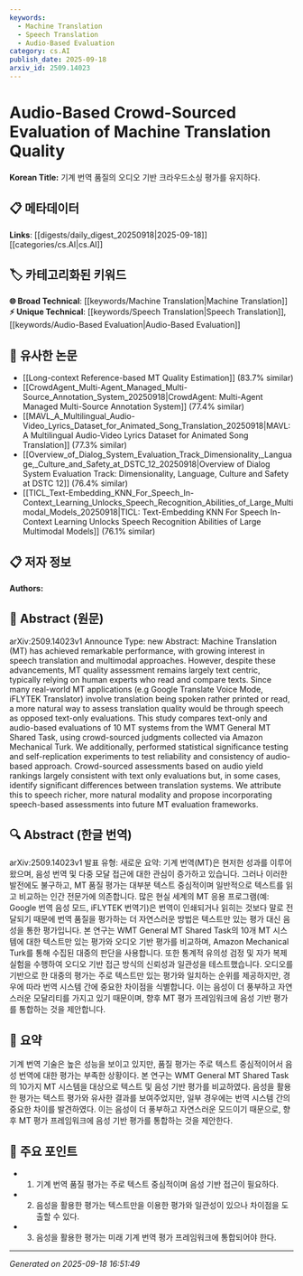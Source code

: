 ```yaml
---
keywords:
  - Machine Translation
  - Speech Translation
  - Audio-Based Evaluation
category: cs.AI
publish_date: 2025-09-18
arxiv_id: 2509.14023
---
```


<!-- KEYWORD_LINKING_METADATA:
{
  "processed_timestamp": "2025-09-22 22:39:00.185349",
  "vocabulary_version": "1.0",
  "selected_keywords": [
    "Machine Translation",
    "Speech Translation",
    "Audio-Based Evaluation"
  ],
  "rejected_keywords": [
    "Crowd-Sourced Evaluation",
    "Natural Language Processing"
  ],
  "similarity_scores": {
    "Machine Translation": 0.85,
    "Speech Translation": 0.78,
    "Audio-Based Evaluation": 0.74
  },
  "extraction_method": "AI_prompt_based",
  "budget_applied": true
}
-->


# Audio-Based Crowd-Sourced Evaluation of Machine Translation Quality

**Korean Title:** 기계 번역 품질의 오디오 기반 크라우드소싱 평가를 유지하다.

## 📋 메타데이터

**Links**: [[digests/daily_digest_20250918|2025-09-18]]   [[categories/cs.AI|cs.AI]]

## 🏷️ 카테고리화된 키워드
**🌐 Broad Technical**: [[keywords/Machine Translation|Machine Translation]]
**⚡ Unique Technical**: [[keywords/Speech Translation|Speech Translation]], [[keywords/Audio-Based Evaluation|Audio-Based Evaluation]]

## 🔗 유사한 논문
- [[Long-context Reference-based MT Quality Estimation]] (83.7% similar)
- [[CrowdAgent_Multi-Agent_Managed_Multi-Source_Annotation_System_20250918|CrowdAgent: Multi-Agent Managed Multi-Source Annotation System]] (77.4% similar)
- [[MAVL_A_Multilingual_Audio-Video_Lyrics_Dataset_for_Animated_Song_Translation_20250918|MAVL: A Multilingual Audio-Video Lyrics Dataset for Animated Song Translation]] (77.3% similar)
- [[Overview_of_Dialog_System_Evaluation_Track_Dimensionality,_Language,_Culture_and_Safety_at_DSTC_12_20250918|Overview of Dialog System Evaluation Track: Dimensionality, Language, Culture and Safety at DSTC 12]] (76.4% similar)
- [[TICL_Text-Embedding_KNN_For_Speech_In-Context_Learning_Unlocks_Speech_Recognition_Abilities_of_Large_Multimodal_Models_20250918|TICL: Text-Embedding KNN For Speech In-Context Learning Unlocks Speech Recognition Abilities of Large Multimodal Models]] (76.1% similar)

## 📋 저자 정보

**Authors:** 

## 📄 Abstract (원문)

arXiv:2509.14023v1 Announce Type: new 
Abstract: Machine Translation (MT) has achieved remarkable performance, with growing interest in speech translation and multimodal approaches. However, despite these advancements, MT quality assessment remains largely text centric, typically relying on human experts who read and compare texts. Since many real-world MT applications (e.g Google Translate Voice Mode, iFLYTEK Translator) involve translation being spoken rather printed or read, a more natural way to assess translation quality would be through speech as opposed text-only evaluations. This study compares text-only and audio-based evaluations of 10 MT systems from the WMT General MT Shared Task, using crowd-sourced judgments collected via Amazon Mechanical Turk. We additionally, performed statistical significance testing and self-replication experiments to test reliability and consistency of audio-based approach. Crowd-sourced assessments based on audio yield rankings largely consistent with text only evaluations but, in some cases, identify significant differences between translation systems. We attribute this to speech richer, more natural modality and propose incorporating speech-based assessments into future MT evaluation frameworks.

## 🔍 Abstract (한글 번역)

arXiv:2509.14023v1 발표 유형: 새로운
요약: 기계 번역(MT)은 현저한 성과를 이루어왔으며, 음성 번역 및 다중 모달 접근에 대한 관심이 증가하고 있습니다. 그러나 이러한 발전에도 불구하고, MT 품질 평가는 대부분 텍스트 중심적이며 일반적으로 텍스트를 읽고 비교하는 인간 전문가에 의존합니다. 많은 현실 세계의 MT 응용 프로그램(예: Google 번역 음성 모드, iFLYTEK 번역기)은 번역이 인쇄되거나 읽히는 것보다 말로 전달되기 때문에 번역 품질을 평가하는 더 자연스러운 방법은 텍스트만 있는 평가 대신 음성을 통한 평가입니다. 본 연구는 WMT General MT Shared Task의 10개 MT 시스템에 대한 텍스트만 있는 평가와 오디오 기반 평가를 비교하며, Amazon Mechanical Turk를 통해 수집된 대중의 판단을 사용합니다. 또한 통계적 유의성 검정 및 자가 복제 실험을 수행하여 오디오 기반 접근 방식의 신뢰성과 일관성을 테스트했습니다. 오디오를 기반으로 한 대중의 평가는 주로 텍스트만 있는 평가와 일치하는 순위를 제공하지만, 경우에 따라 번역 시스템 간에 중요한 차이점을 식별합니다. 이는 음성이 더 풍부하고 자연스러운 모달리티를 가지고 있기 때문이며, 향후 MT 평가 프레임워크에 음성 기반 평가를 통합하는 것을 제안합니다.

## 📝 요약

기계 번역 기술은 높은 성능을 보이고 있지만, 품질 평가는 주로 텍스트 중심적이어서 음성 번역에 대한 평가는 부족한 상황이다. 본 연구는 WMT General MT Shared Task의 10가지 MT 시스템을 대상으로 텍스트 및 음성 기반 평가를 비교하였다. 음성을 활용한 평가는 텍스트 평가와 유사한 결과를 보여주었지만, 일부 경우에는 번역 시스템 간의 중요한 차이를 발견하였다. 이는 음성이 더 풍부하고 자연스러운 모드이기 때문으로, 향후 MT 평가 프레임워크에 음성 기반 평가를 통합하는 것을 제안한다.

## 🎯 주요 포인트

- 1. 기계 번역 품질 평가는 주로 텍스트 중심적이며 음성 기반 접근이 필요하다.

- 2. 음성을 활용한 평가는 텍스트만을 이용한 평가와 일관성이 있으나 차이점을 도출할 수 있다.

- 3. 음성을 활용한 평가는 미래 기계 번역 평가 프레임워크에 통합되어야 한다.

---

*Generated on 2025-09-18 16:51:49*